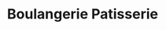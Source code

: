 ---
title: "Boulangerie Patisserie"
url: /saint-mathieu/boulangerie-patisserie/
shop: boulangerie
---